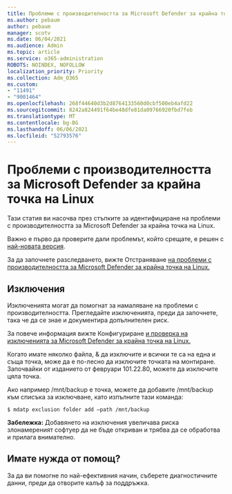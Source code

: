 ```yaml
---
title: Проблеми с производителността за Microsoft Defender за крайна точка на Linux
ms.author: pebaum
author: pebaum
manager: scotv
ms.date: 06/04/2021
ms.audience: Admin
ms.topic: article
ms.service: o365-administration
ROBOTS: NOINDEX, NOFOLLOW
localization_priority: Priority
ms.collection: Adm_O365
ms.custom:
- "11491"
- "9001464"
ms.openlocfilehash: 268f44640d3b2d8764133560d0cbf500eb4afd22
ms.sourcegitcommit: 8242a824491f64be48dfe81da09766920fbd7feb
ms.translationtype: MT
ms.contentlocale: bg-BG
ms.lasthandoff: 06/06/2021
ms.locfileid: "52793576"
---
```

# <a name="performance-issues-for-microsoft-defender-for-endpoint-on-linux"></a>Проблеми с производителността за Microsoft Defender за крайна точка на Linux

Тази статия ви насочва през стъпките за идентифициране на проблеми с производителността за Microsoft Defender за крайна точка на Linux.

Важно е първо да проверите дали проблемът, който срещате, е решен с [най-новата версия](/microsoft-365/security/defender-endpoint/linux-whatsnew). 

За да започнете разследването, вижте Отстраняване [на проблеми с производителността за Microsoft Defender за крайна точка на Linux.](/microsoft-365/security/defender-endpoint/linux-support-perf)

## <a name="exclusions"></a>Изключения

Изключенията могат да помогнат за намаляване на проблеми с производителността. Прегледайте изключенията, преди да започнете, така че да се знае и документира допълнителен риск.

За повече информация вижте Конфигуриране [и проверка на изключенията за Microsoft Defender за крайна точка на Linux.](/microsoft-365/security/defender-endpoint/linux-exclusions)

Когато имате няколко файла, & да изключите и всички те са на една и съща точка, може да е по-лесно да изключите точката на монтиране. Започвайки от изданието от февруари 101.22.80, можете да изключите цяла точка.

Ако например /mnt/backup е точка, можете да добавите /mnt/backup към списъка за изключване, като изпълните тази команда:

`$ mdatp exclusion folder add –path /mnt/backup`

**Забележка:** Добавянето на изключения увеличава риска злонамереният софтуер да не бъде откриван и трябва да се обработва и прилага внимателно.

## <a name="need-help"></a>Имате нужда от помощ?

За да ви помогне по най-ефективния начин, съберете диагностичните данни, преди да отворите калъф за поддръжка.
